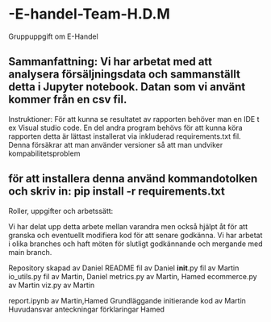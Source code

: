 # -E-handel-Team-H.D.M
Gruppuppgift om E-Handel

Sammanfattning:
Vi har arbetat med att analysera försäljningsdata och sammanställt detta i Jupyter notebook. Datan som vi använt kommer från en csv fil.
------------------------
Instruktioner: För att kunna se resultatet av rapporten behöver man en IDE t ex Visual studio code. En del andra program behövs för att kunna köra rapporten detta är lättast installerat via inkluderad requirements.txt fil. Denna försäkrar att man använder versioner så att man undviker kompabilitetsproblem

för att installera denna använd kommandotolken och skriv in: pip install -r requirements.txt
-------------------------
Roller, uppgifter och arbetssätt:

Vi har delat upp detta arbete mellan varandra men också hjälpt åt för att granska och eventuellt modifiera kod för att senare godkänna. Vi har arbetat i olika branches och haft möten för slutligt godkännande och mergande med main branch.

Repository skapad av Daniel
README fil  av Daniel
__init__.py fil  av Martin
io_utils.py fil  av Martin, Daniel
metrics.py av Martin, Hamed
ecommerce.py av Martin
viz.py av Martin

report.ipynb av Martin,Hamed
Grundläggande initierande kod av Martin
Huvudansvar anteckningar förklaringar Hamed